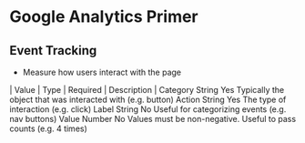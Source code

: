 # Google Analytics Primer

## Event Tracking

- Measure how users interact with the page

|  Value  |  Type  |  Required  |  Description  |
Category	String	Yes	Typically the object that was interacted with (e.g. button)
Action	String	Yes	The type of interaction (e.g. click)
Label	String	No	Useful for categorizing events (e.g. nav buttons)
Value	Number	No	Values must be non-negative. Useful to pass counts (e.g. 4 times)